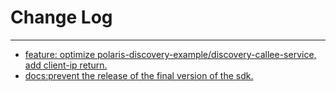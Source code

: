 # Change Log
---

- [feature: optimize polaris-discovery-example/discovery-callee-service, add client-ip return.](https://github.com/Tencent/spring-cloud-tencent/pull/939)
- [docs:prevent the release of the final version of the sdk.](https://github.com/Tencent/spring-cloud-tencent/pull/943)
